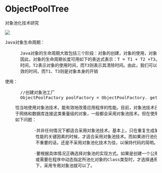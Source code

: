 # ObjectPoolTree
对象池化技术研究

![](https://i.imgur.com/D7dnQjh.png)

<pre>
Java对象生命周期：

      Java对象的生命周期大致包括三个阶段：对象的创建，对象的使用，对象的清除。
      因此，对象的生命周期长度可用如下的表达式表示：T = T1 + T2 +T3。其中T1表示对象的创建
      时间，T2表示对象的使用时间，而T3则表示其清除时间。由此，我们可以看出，只有T2是真正有
      效的时间，而T1、T3则是对象本身的开销
</pre>

<pre>
使用：

      //创建对象池工厂
      ObjectPoolFactory poolFactory = ObjectPoolFactory. getInstance ();
</pre>

<pre>
    恰当地使用对象池技术，能有效地改善应用程序的性能。目前，对象池技术已得到广泛的应用，如对
    于网络和数据库连接这类重量级的对象，一般都会采用对象池技术。但在使用对象池技术时也要注意
    如下问题： 

　　        ·并非任何情况下都适合采用对象池技术。基本上，只在重复生成某种对象的操作成为影响
            性能的关键因素的时候，才适合采用对象池技术。而如果进行池化所能带来的性能提高并
            不重要的话，还是不采用对象池化技术为佳，以保持代码的简明。

　　        ·要根据具体情况正确选择对象池的实现方式。如果是创建一个公用的对象池技术实现包，
            或需要在程序中动态指定所池化对象的Class类型时，才选择通用对象池。而大部分情况
            下，采用专用对象池就可以了。
</pre>
